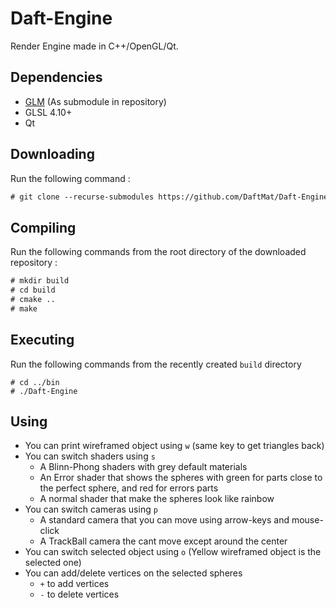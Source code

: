 # Daft-Engine

Render Engine made in C++/OpenGL/Qt.

## Dependencies

 - [GLM](https://github.com/g-truc/glm) (As submodule in repository)
 - GLSL 4.10+
 - Qt

## Downloading
Run the following command :
```txt
# git clone --recurse-submodules https://github.com/DaftMat/Daft-Engine.git
```

## Compiling
Run the following commands from the root directory of the downloaded repository :
```txt
# mkdir build
# cd build
# cmake ..
# make
```

## Executing
Run the following commands from the recently created `build` directory
```
# cd ../bin
# ./Daft-Engine
```
## Using
 * You can print wireframed object using `w` (same key to get triangles back)
 * You can switch shaders using `s`
   * A Blinn-Phong shaders with grey default materials
   * An Error shader that shows the spheres with green for parts close to the perfect sphere, and red for errors parts
   * A normal shader that make the spheres look like rainbow
 * You can switch cameras using `p`
   * A standard camera that you can move using arrow-keys and mouse-click
   * A TrackBall camera the cant move except around the center
 * You can switch selected object using `o` (Yellow wireframed object is the selected one)
 * You can add/delete vertices on the selected spheres
   * `+` to add vertices
   * `-` to delete vertices
